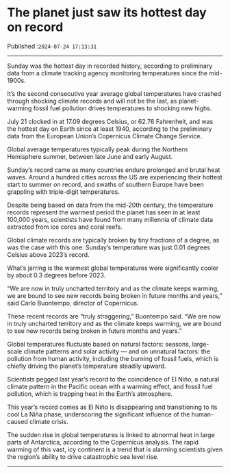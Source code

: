 # The planet just saw its hottest day on record

Published :`2024-07-24 17:13:31`

---

Sunday was the hottest day in recorded history, according to preliminary data from a climate tracking agency monitoring temperatures since the mid-1900s.

It’s the second consecutive year average global temperatures have crashed through shocking climate records and will not be the last, as planet-warming fossil fuel pollution drives temperatures to shocking new highs.

July 21 clocked in at 17.09 degrees Celsius, or 62.76 Fahrenheit, and was the hottest day on Earth since at least 1940, according to the preliminary data from the European Union’s Copernicus Climate Change Service.

Global average temperatures typically peak during the Northern Hemisphere summer, between late June and early August.

Sunday’s record came as many countries endure prolonged and brutal heat waves. Around a hundred cities across the US are experiencing their hottest start to summer on record, and swaths of southern Europe have been grappling with triple-digit temperatures.

Despite being based on data from the mid-20th century, the temperature records represent the warmest period the planet has seen in at least 100,000 years, scientists have found from many millennia of climate data extracted from ice cores and coral reefs.

Global climate records are typically broken by tiny fractions of a degree, as was the case with this one: Sunday’s temperature was just 0.01 degrees Celsius above 2023’s record.

What’s jarring is the warmest global temperatures were significantly cooler by about 0.3 degrees before 2023.

“We are now in truly uncharted territory and as the climate keeps warming, we are bound to see new records being broken in future months and years,” said Carlo Buontempo, director of Copernicus.

These recent records are “truly straggering,” Buontempo said. “We are now in truly uncharted territory and as the climate keeps warming, we are bound to see new records being broken in future months and years.”

Global temperatures fluctuate based on natural factors: seasons, large-scale climate patterns and solar activity — and on unnatural factors: the pollution from human activity, including the burning of fossil fuels, which is chiefly driving the planet’s temperature steadily upward.

Scientists pegged last year’s record to the coincidence of El Niño, a natural climate pattern in the Pacific ocean with a warming effect, and fossil fuel pollution, which is trapping heat in the Earth’s atmosphere.

This year’s record comes as El Niño is disappearing and transitioning to its cool La Niña phase, underscoring the significant influence of the human-caused climate crisis.

The sudden rise in global temperatures is linked to abnormal heat in large parts of Antarctica, according to the Copernicus analysis. The rapid warming of this vast, icy continent is a trend that is alarming scientists given the region’s ability to drive catastrophic sea level rise.

---

